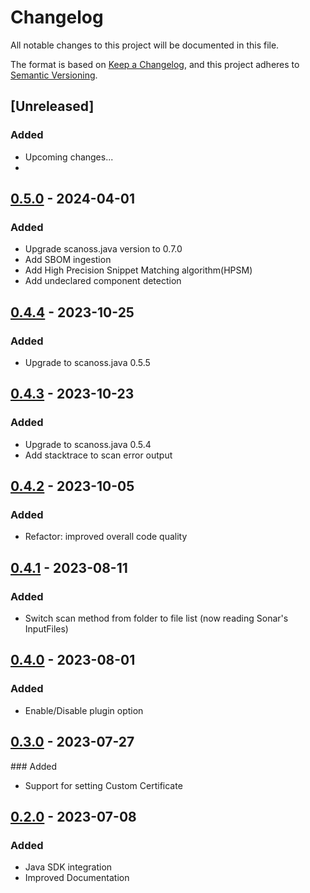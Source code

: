 # Changelog

All notable changes to this project will be documented in this file.

The format is based on [Keep a Changelog](https://keepachangelog.com/en/1.0.0/),
and this project adheres to [Semantic Versioning](https://semver.org/spec/v2.0.0.html).

## [Unreleased]

### Added

- Upcoming changes...
- 
## [0.5.0] - 2024-04-01
### Added
- Upgrade scanoss.java  version to 0.7.0
- Add SBOM ingestion
- Add High Precision Snippet Matching algorithm(HPSM)
- Add undeclared component detection

## [0.4.4] - 2023-10-25
### Added
- Upgrade to scanoss.java 0.5.5

## [0.4.3] - 2023-10-23
### Added
- Upgrade to scanoss.java 0.5.4
- Add stacktrace to scan error output

## [0.4.2] - 2023-10-05
### Added
- Refactor: improved overall code quality 

## [0.4.1] - 2023-08-11
### Added
- Switch scan method from folder to file list (now reading Sonar's InputFiles)

## [0.4.0] - 2023-08-01
### Added
- Enable/Disable plugin option

## [0.3.0] - 2023-07-27
### Added
- Support for setting Custom Certificate

## [0.2.0] - 2023-07-08
### Added
- Java SDK integration
- Improved Documentation

[0.2.0]: https://github.com/scanoss/scanoss-sonar-example-plugin/compare/v0.0.0...v0.2.0
[0.3.0]: https://github.com/scanoss/scanoss-sonar-example-plugin/compare/v0.2.0...v0.3.0
[0.4.0]: https://github.com/scanoss/scanoss-sonar-example-plugin/compare/v0.3.0...v0.4.0
[0.4.1]: https://github.com/scanoss/scanoss-sonar-example-plugin/compare/v0.4.0...v0.4.1
[0.4.2]: https://github.com/scanoss/scanoss-sonar-example-plugin/compare/v0.4.1...v0.4.2
[0.4.3]: https://github.com/scanoss/scanoss-sonar-example-plugin/compare/v0.4.2...v0.4.3
[0.4.4]: https://github.com/scanoss/scanoss-sonar-example-plugin/compare/v0.4.3...v0.4.4
[0.5.0]: https://github.com/scanoss/scanoss-sonar-example-plugin/compare/v0.4.4...v0.5.0